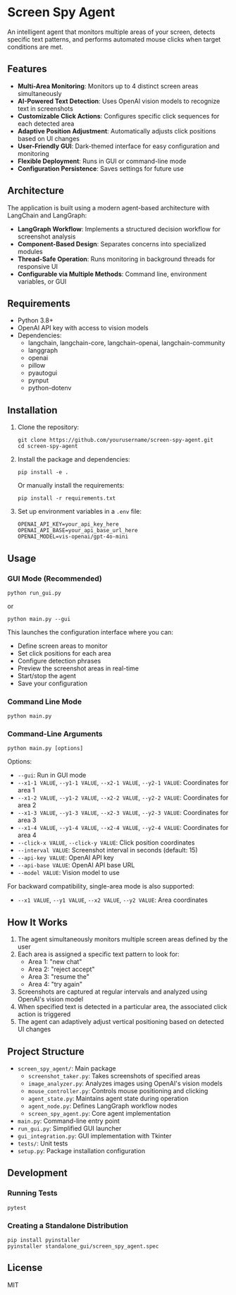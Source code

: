 # Screen Spy Agent

An intelligent agent that monitors multiple areas of your screen, detects specific text patterns, and performs automated mouse clicks when target conditions are met.

## Features

- **Multi-Area Monitoring**: Monitors up to 4 distinct screen areas simultaneously
- **AI-Powered Text Detection**: Uses OpenAI vision models to recognize text in screenshots
- **Customizable Click Actions**: Configures specific click sequences for each detected area
- **Adaptive Position Adjustment**: Automatically adjusts click positions based on UI changes
- **User-Friendly GUI**: Dark-themed interface for easy configuration and monitoring
- **Flexible Deployment**: Runs in GUI or command-line mode
- **Configuration Persistence**: Saves settings for future use

## Architecture

The application is built using a modern agent-based architecture with LangChain and LangGraph:

- **LangGraph Workflow**: Implements a structured decision workflow for screenshot analysis
- **Component-Based Design**: Separates concerns into specialized modules
- **Thread-Safe Operation**: Runs monitoring in background threads for responsive UI
- **Configurable via Multiple Methods**: Command line, environment variables, or GUI

## Requirements

- Python 3.8+
- OpenAI API key with access to vision models
- Dependencies:
  - langchain, langchain-core, langchain-openai, langchain-community
  - langgraph
  - openai
  - pillow
  - pyautogui
  - pynput
  - python-dotenv

## Installation

1. Clone the repository:
   ```
   git clone https://github.com/yourusername/screen-spy-agent.git
   cd screen-spy-agent
   ```

2. Install the package and dependencies:
   ```
   pip install -e .
   ```
   
   Or manually install the requirements:
   ```
   pip install -r requirements.txt
   ```

3. Set up environment variables in a `.env` file:
   ```
   OPENAI_API_KEY=your_api_key_here
   OPENAI_API_BASE=your_api_base_url_here
   OPENAI_MODEL=vis-openai/gpt-4o-mini
   ```

## Usage

### GUI Mode (Recommended)

```
python run_gui.py
```

or

```
python main.py --gui
```

This launches the configuration interface where you can:
- Define screen areas to monitor
- Set click positions for each area
- Configure detection phrases
- Preview the screenshot areas in real-time
- Start/stop the agent
- Save your configuration

### Command Line Mode

```
python main.py
```

### Command-Line Arguments

```
python main.py [options]
```

Options:
- `--gui`: Run in GUI mode
- `--x1-1 VALUE`, `--y1-1 VALUE`, `--x2-1 VALUE`, `--y2-1 VALUE`: Coordinates for area 1
- `--x1-2 VALUE`, `--y1-2 VALUE`, `--x2-2 VALUE`, `--y2-2 VALUE`: Coordinates for area 2
- `--x1-3 VALUE`, `--y1-3 VALUE`, `--x2-3 VALUE`, `--y2-3 VALUE`: Coordinates for area 3
- `--x1-4 VALUE`, `--y1-4 VALUE`, `--x2-4 VALUE`, `--y2-4 VALUE`: Coordinates for area 4
- `--click-x VALUE`, `--click-y VALUE`: Click position coordinates
- `--interval VALUE`: Screenshot interval in seconds (default: 15)
- `--api-key VALUE`: OpenAI API key
- `--api-base VALUE`: OpenAI API base URL
- `--model VALUE`: Vision model to use

For backward compatibility, single-area mode is also supported:
- `--x1 VALUE`, `--y1 VALUE`, `--x2 VALUE`, `--y2 VALUE`: Area coordinates

## How It Works

1. The agent simultaneously monitors multiple screen areas defined by the user
2. Each area is assigned a specific text pattern to look for:
   - Area 1: "new chat"
   - Area 2: "reject accept"
   - Area 3: "resume the"
   - Area 4: "try again"
3. Screenshots are captured at regular intervals and analyzed using OpenAI's vision model
4. When specified text is detected in a particular area, the associated click action is triggered
5. The agent can adaptively adjust vertical positioning based on detected UI changes

## Project Structure

- `screen_spy_agent/`: Main package
  - `screenshot_taker.py`: Takes screenshots of specified areas
  - `image_analyzer.py`: Analyzes images using OpenAI's vision models
  - `mouse_controller.py`: Controls mouse positioning and clicking
  - `agent_state.py`: Maintains agent state during operation
  - `agent_node.py`: Defines LangGraph workflow nodes
  - `screen_spy_agent.py`: Core agent implementation
- `main.py`: Command-line entry point
- `run_gui.py`: Simplified GUI launcher
- `gui_integration.py`: GUI implementation with Tkinter
- `tests/`: Unit tests
- `setup.py`: Package installation configuration

## Development

### Running Tests

```
pytest
```

### Creating a Standalone Distribution

```
pip install pyinstaller
pyinstaller standalone_gui/screen_spy_agent.spec
```

## License

MIT